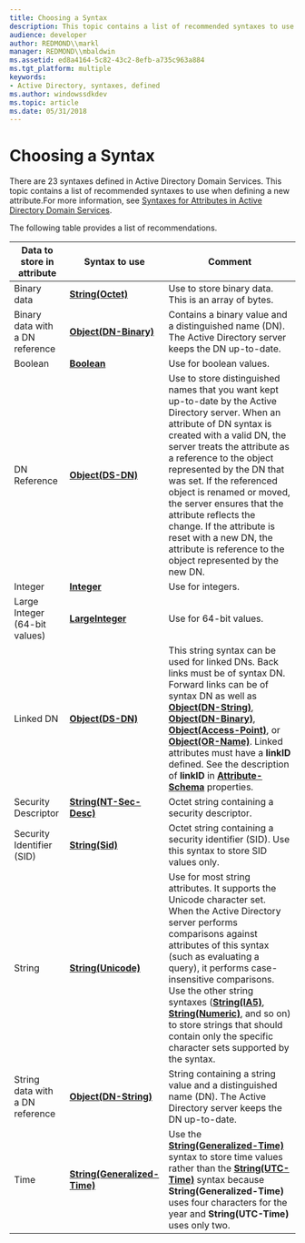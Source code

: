 ```yaml
---
title: Choosing a Syntax
description: This topic contains a list of recommended syntaxes to use when defining a new attribute.
audience: developer
author: REDMOND\\markl
manager: REDMOND\\mbaldwin
ms.assetid: ed8a4164-5c82-43c2-8efb-a735c963a884
ms.tgt_platform: multiple
keywords:
- Active Directory, syntaxes, defined
ms.author: windowssdkdev
ms.topic: article
ms.date: 05/31/2018
---
```


# Choosing a Syntax

There are 23 syntaxes defined in Active Directory Domain Services. This topic contains a list of recommended syntaxes to use when defining a new attribute.For more information, see [Syntaxes for Attributes in Active Directory Domain Services](syntaxes-for-attributes-in-active-directory-domain-services.md).

The following table provides a list of recommendations.



| Data to store in attribute      | Syntax to use                                                      | Comment                                                                                                                                                                                                                                                                                                                                                                                                                                                                                                         |
|---------------------------------|--------------------------------------------------------------------|-----------------------------------------------------------------------------------------------------------------------------------------------------------------------------------------------------------------------------------------------------------------------------------------------------------------------------------------------------------------------------------------------------------------------------------------------------------------------------------------------------------------|
| Binary data                     | [**String(Octet)**](https://msdn.microsoft.com/library/ms684451)                       | Use to store binary data. This is an array of bytes.                                                                                                                                                                                                                                                                                                                                                                                                                                                            |
| Binary data with a DN reference | [**Object(DN-Binary)**](https://msdn.microsoft.com/library/ms684429)               | Contains a binary value and a distinguished name (DN). The Active Directory server keeps the DN up-to-date.                                                                                                                                                                                                                                                                                                                                                                                                     |
| Boolean                         | [**Boolean**](https://msdn.microsoft.com/library/ms684420)                                  | Use for boolean values.                                                                                                                                                                                                                                                                                                                                                                                                                                                                                         |
| DN Reference                    | [**Object(DS-DN)**](https://msdn.microsoft.com/library/ms684431)                       | Use to store distinguished names that you want kept up-to-date by the Active Directory server. When an attribute of DN syntax is created with a valid DN, the server treats the attribute as a reference to the object represented by the DN that was set. If the referenced object is renamed or moved, the server ensures that the attribute reflects the change. If the attribute is reset with a new DN, the attribute is reference to the object represented by the new DN.                                |
| Integer                         | [**Integer**](https://msdn.microsoft.com/library/ms684425)                                  | Use for integers.                                                                                                                                                                                                                                                                                                                                                                                                                                                                                               |
| Large Integer (64-bit values)   | [**LargeInteger**](https://msdn.microsoft.com/library/ms684427)                        | Use for 64-bit values.                                                                                                                                                                                                                                                                                                                                                                                                                                                                                          |
| Linked DN                       | [**Object(DS-DN)**](https://msdn.microsoft.com/library/ms684431)                       | This string syntax can be used for linked DNs. Back links must be of syntax DN. Forward links can be of syntax DN as well as [**Object(DN-String)**](https://msdn.microsoft.com/library/ms684430), [**Object(DN-Binary)**](https://msdn.microsoft.com/library/ms684429), [**Object(Access-Point)**](https://msdn.microsoft.com/library/ms684428), or [**Object(OR-Name)**](https://msdn.microsoft.com/library/ms684432). Linked attributes must have a **linkID** defined. See the description of **linkID** in [**Attribute-Schema**](https://msdn.microsoft.com/library/ms680969) properties. |
| Security Descriptor             | [**String(NT-Sec-Desc)**](https://msdn.microsoft.com/library/ms684438)           | Octet string containing a security descriptor.                                                                                                                                                                                                                                                                                                                                                                                                                                                                  |
| Security Identifier (SID)       | [**String(Sid)**](https://msdn.microsoft.com/library/ms684453)                           | Octet string containing a security identifier (SID). Use this syntax to store SID values only.                                                                                                                                                                                                                                                                                                                                                                                                                  |
| String                          | [**String(Unicode)**](https://msdn.microsoft.com/library/ms684455)                   | Use for most string attributes. It supports the Unicode character set. When the Active Directory server performs comparisons against attributes of this syntax (such as evaluating a query), it performs case-insensitive comparisons. Use the other string syntaxes ([**String(IA5)**](https://msdn.microsoft.com/library/ms684437), [**String(Numeric)**](https://msdn.microsoft.com/library/ms684439), and so on) to store strings that should contain only the specific character sets supported by the syntax.<br/>                          |
| String data with a DN reference | [**Object(DN-String)**](https://msdn.microsoft.com/library/ms684430)               | String containing a string value and a distinguished name (DN). The Active Directory server keeps the DN up-to-date.                                                                                                                                                                                                                                                                                                                                                                                            |
| Time                            | [**String(Generalized-Time)**](https://msdn.microsoft.com/library/ms684436) | Use the [**String(Generalized-Time)**](https://msdn.microsoft.com/library/ms684436) syntax to store time values rather than the [**String(UTC-Time)**](https://msdn.microsoft.com/library/ms684456) syntax because **String(Generalized-Time)** uses four characters for the year and **String(UTC-Time)** uses only two.                                                                                                                                                                                                                 |



 

 

 





